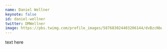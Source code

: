 ```yaml
---
name: Daniel Wellner
keynote: false
id: daniel-wellner
twitter: DMWellner
image: https://pbs.twimg.com/profile_images/587683024403206144/dvBzcNbw_400x400.jpg
---
```

text here
